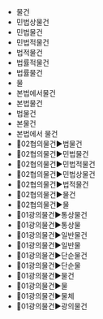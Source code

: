 - 물건
- 민법상물건
- 민법물건
- 민법적물건
- 법적물건
- 법률적물건
- 법률물건
- 물
- 본법에서물건
- 본법물건
- 법물건
- 본물건
- 본법에서 물건
- 📌02협의물건▶️법물건
- 📌02협의물건▶️민법물건
- 📌02협의물건▶️민법적물건
- 📌02협의물건▶️민법상물건
- 📌02협의물건▶️법적물건
- 📌02협의물건▶️물건
- 📌02협의물건▶️물
- 📌01광의물건▶️통상물건
- 📌01광의물건▶️통상물
- 📌01광의물건▶️일반물건
- 📌01광의물건▶️일반물
- 📌01광의물건▶️단순물건
- 📌01광의물건▶️단순물
- 📌01광의물건▶️물건
- 📌01광의물건▶️물
- 📌01광의물건▶️물체
- 📌01광의물건▶️광의물건